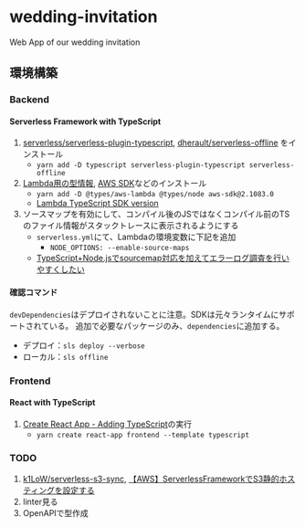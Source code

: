 # wedding-invitation

Web App of our wedding invitation

## 環境構築

### Backend

#### Serverless Framework with TypeScript

1. [serverless/serverless-plugin-typescript](https://github.com/serverless/serverless-plugin-typescript), [dherault/serverless-offline](https://github.com/dherault/serverless-offline) をインストール
    - `yarn add -D typescript serverless-plugin-typescript serverless-offline`
1. [Lambda用の型情報](https://www.npmjs.com/package/@types/aws-lambda), [AWS SDK](https://www.npmjs.com/package/aws-sdk)などのインストール
    - `yarn add -D @types/aws-lambda @types/node aws-sdk@2.1083.0`
    - [Lambda TypeScript SDK version](https://docs.aws.amazon.com/ja_jp/lambda/latest/dg/lambda-typescript.html)
1. ソースマップを有効にして、コンパイル後のJSではなくコンパイル前のTSのファイル情報がスタックトレースに表示されるようにする
    - `serverless.yml`にて、Lambdaの環境変数に下記を追加
      - `NODE_OPTIONS: --enable-source-maps`
    - [TypeScript+Node.jsでsourcemap対応を加えてエラーログ調査を行いやすくしたい](https://dev.classmethod.jp/articles/node-typescript-source-map-support/)

#### 確認コマンド

`devDependencies`はデプロイされないことに注意。SDKは元々ランタイムにサポートされている。
追加で必要なパッケージのみ、`dependencies`に追加する。

- デプロイ：`sls deploy --verbose`
- ローカル：`sls offline`

### Frontend

#### React with TypeScript

1. [Create React App - Adding TypeScript](https://create-react-app.dev/docs/adding-typescript)の実行
    - `yarn create react-app frontend --template typescript`

### TODO

1. [k1LoW/serverless-s3-sync](https://github.com/k1LoW/serverless-s3-sync), [【AWS】ServerlessFrameworkでS3静的ホスティングを設定する](https://zenn.dev/daisu0925/articles/c55a4b44b8e093)
1. linter見る
1. OpenAPIで型作成
